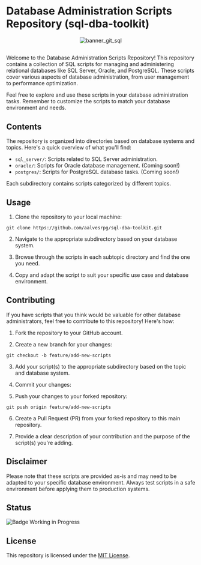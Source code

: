 # Database Administration Scripts Repository (sql-dba-toolkit)


<div align="center">
  <img src="https://github.com/aalvesrpg/sql-dba-toolkit/assets/142286787/a4efa97f-0361-4122-958a-d7e6ef560a1c" alt="banner_git_sql" style="max-width: 100%; height: auto;">
</div>

##

Welcome to the Database Administration Scripts Repository! This repository contains a collection of SQL scripts for managing and administering relational databases like SQL Server, Oracle, and PostgreSQL. These scripts cover various aspects of database administration, from user management to performance optimization.

Feel free to explore and use these scripts in your database administration tasks. Remember to customize the scripts to match your database environment and needs.

##

## Contents

The repository is organized into directories based on database systems and topics. Here's a quick overview of what you'll find:

- `sql_server/`: Scripts related to SQL Server administration.
- `oracle/`: Scripts for Oracle database management. (Coming soon!)
- `postgres/`: Scripts for PostgreSQL database tasks. (Coming soon!)

Each subdirectory contains scripts categorized by different topics.

## Usage

1. Clone the repository to your local machine:

```shell
git clone https://github.com/aalvesrpg/sql-dba-toolkit.git
```
2. Navigate to the appropriate subdirectory based on your database system.

3. Browse through the scripts in each subtopic directory and find the one you need.

4. Copy and adapt the script to suit your specific use case and database environment.

## Contributing

If you have scripts that you think would be valuable for other database administrators, feel free to contribute to this repository! Here's how:

1. Fork the repository to your GitHub account.

2. Create a new branch for your changes:
   
```shell
git checkout -b feature/add-new-scripts
```

3. Add your script(s) to the appropriate subdirectory based on the topic and database system.

4. Commit your changes:

5. Push your changes to your forked repository:

```shell
git push origin feature/add-new-scripts
```

6. Create a Pull Request (PR) from your forked repository to this main repository.

7. Provide a clear description of your contribution and the purpose of the script(s) you're adding.

## Disclaimer

Please note that these scripts are provided as-is and may need to be adapted to your specific database environment. Always test scripts in a safe environment before applying them to production systems.

## Status

![Badge Working in Progress](http://img.shields.io/static/v1?label=STATUS&message=WORKING%20IN%20PROGRESS&color=GREEN&style=for-the-badge)

## License

This repository is licensed under the [MIT License](LICENSE).
